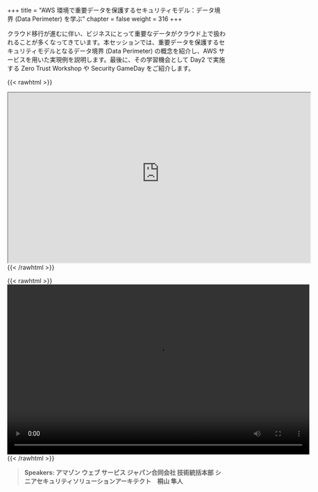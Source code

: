 +++
title = "AWS 環境で重要データを保護するセキュリティモデル：データ境界 (Data Perimeter) を学ぶ"
chapter = false
weight = 316
+++

クラウド移行が進むに伴い、ビジネスにとって重要なデータがクラウド上で扱われることが多くなってきています。本セッションでは、重要データを保護するセキュリティモデルとなるデータ境界 (Data Perimeter) の概念を紹介し、AWS サービスを用いた実現例を説明します。最後に、その学習機会として Day2 で実施する Zero Trust Workshop や Security GameDay をご紹介します。

{{< rawhtml >}}
<iframe src="https://awssecurityroadshowjapan2021.s3.ap-northeast-1.amazonaws.com/OnDemandTracks/tech_track_5.pdf" width="696" height="392"></iframe>
{{< /rawhtml >}}

{{< rawhtml >}}
<video width="696" height="392" controls>
  <source src="https://awssecurityroadshowjapan2021.s3.ap-northeast-1.amazonaws.com/OnDemandTracks/tech_track_5.mp4" type="video/mp4">
  Your browser doesn't support video.
</video>
{{< /rawhtml >}}

>  **Speakers: アマゾン ウェブ サービス ジャパン合同会社 技術統括本部 シニアセキュリティソリューションアーキテクト　桐山 隼人** 

